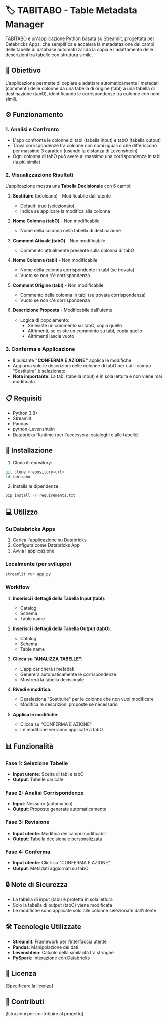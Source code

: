 # 🏷️ TABITABO - Table Metadata Manager

TABITABO è un'applicazione Python basata su Streamlit, progettata per Databricks Apps, che semplifica e accelera la metadatazione dei campi delle tabelle di database automatizzando la copia e l'adattamento delle descrizioni tra tabelle con struttura simile.

## 🎯 Obiettivo

L'applicazione permette di copiare e adattare automaticamente i metadati (commenti) delle colonne da una tabella di origine (tabI) a una tabella di destinazione (tabO), identificando le corrispondenze tra colonne con nomi simili.

## ⚙️ Funzionamento

### 1. Analisi e Confronto
- L'app confronta le colonne di tabI (tabella input) e tabO (tabella output)
- Trova corrispondenze tra colonne con nomi uguali o che differiscono per massimo 3 caratteri (usando la distanza di Levenshtein)
- Ogni colonna di tabO può avere al massimo una corrispondenza in tabI (la più simile)

### 2. Visualizzazione Risultati
L'applicazione mostra una **Tabella Decisionale** con 6 campi:

1. **Sostituire** (booleano) - Modificabile dall'utente
   - Default: true (selezionato)
   - Indica se applicare la modifica alla colonna

2. **Nome Colonna (tabO)** - Non modificabile
   - Nome della colonna nella tabella di destinazione

3. **Comment Attuale (tabO)** - Non modificabile
   - Commento attualmente presente sulla colonna di tabO

4. **Nome Colonna (tabI)** - Non modificabile
   - Nome della colonna corrispondente in tabI (se trovata)
   - Vuoto se non c'è corrispondenza

5. **Comment Origine (tabI)** - Non modificabile
   - Commento della colonna in tabI (se trovata corrispondenza)
   - Vuoto se non c'è corrispondenza

6. **Descrizione Proposta** - Modificabile dall'utente
   - Logica di popolamento:
     - Se esiste un commento su tabO, copia quello
     - Altrimenti, se esiste un commento su tabI, copia quello
     - Altrimenti lascia vuoto

### 3. Conferma e Applicazione
- Il pulsante **"CONFERMA E AZIONE"** applica le modifiche
- Aggiorna solo le descrizioni delle colonne di tabO per cui il campo "Sostituire" è selezionato
- **Nota importante**: La tabI (tabella input) è in sola lettura e non viene mai modificata

## 📋 Requisiti

- Python 3.8+
- Streamlit
- Pandas
- python-Levenshtein
- Databricks Runtime (per l'accesso ai cataloghi e alle tabelle)

## 🚀 Installazione

1. Clona il repository:
```bash
git clone <repository-url>
cd tabitabo
```

2. Installa le dipendenze:
```bash
pip install -r requirements.txt
```

## 💻 Utilizzo

### Su Databricks Apps

1. Carica l'applicazione su Databricks
2. Configura come Databricks App
3. Avvia l'applicazione

### Localmente (per sviluppo)

```bash
streamlit run app.py
```

### Workflow

1. **Inserisci i dettagli della Tabella Input (tabI)**:
   - Catalog
   - Schema
   - Table name

2. **Inserisci i dettagli della Tabella Output (tabO)**:
   - Catalog
   - Schema
   - Table name

3. **Clicca su "ANALIZZA TABELLE"**:
   - L'app caricherà i metadati
   - Genererà automaticamente le corrispondenze
   - Mostrerà la tabella decisionale

4. **Rivedi e modifica**:
   - Deseleziona "Sostituire" per le colonne che non vuoi modificare
   - Modifica le descrizioni proposte se necessario

5. **Applica le modifiche**:
   - Clicca su "CONFERMA E AZIONE"
   - Le modifiche verranno applicate a tabO

## 📊 Funzionalità

### Fase 1: Selezione Tabelle
- **Input utente**: Scelta di tabI e tabO
- **Output**: Tabelle caricate

### Fase 2: Analisi Corrispondenze
- **Input**: Nessuno (automatico)
- **Output**: Proposte generate automaticamente

### Fase 3: Revisione
- **Input utente**: Modifica dei campi modificabili
- **Output**: Tabella decisionale personalizzata

### Fase 4: Conferma
- **Input utente**: Click su "CONFERMA E AZIONE"
- **Output**: Metadati aggiornati su tabO

## 🔒 Note di Sicurezza

- La tabella di input (tabI) è protetta in sola lettura
- Solo la tabella di output (tabO) viene modificata
- Le modifiche sono applicate solo alle colonne selezionate dall'utente

## 🛠️ Tecnologie Utilizzate

- **Streamlit**: Framework per l'interfaccia utente
- **Pandas**: Manipolazione dei dati
- **Levenshtein**: Calcolo della similarità tra stringhe
- **PySpark**: Interazione con Databricks

## 📝 Licenza

[Specificare la licenza]

## 👥 Contributi

[Istruzioni per contribuire al progetto]
